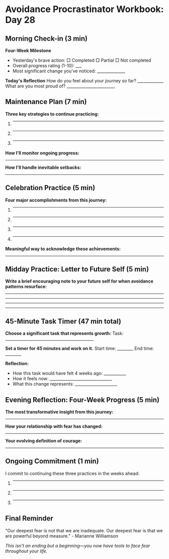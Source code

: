 # Avoidance Procrastinator Workbook: Day 28

## Morning Check-in (3 min)

**Four-Week Milestone**
- Yesterday's brave action: □ Completed □ Partial □ Not completed
- Overall progress rating (1-10): ___
- Most significant change you've noticed: ______________

**Today's Reflection**
How do you feel about your journey so far? _____________
What are you most proud of? ________________________

## Maintenance Plan (7 min)

**Three key strategies to continue practicing:**
1. ________________________________________________
2. ________________________________________________
3. ________________________________________________

**How I'll monitor ongoing progress:**
________________________________________________

**How I'll handle inevitable setbacks:**
________________________________________________

## Celebration Practice (5 min)

**Four major accomplishments from this journey:**
1. ________________________________________________
2. ________________________________________________
3. ________________________________________________
4. ________________________________________________

**Meaningful way to acknowledge these achievements:**
________________________________________________

## Midday Practice: Letter to Future Self (5 min)

**Write a brief encouraging note to your future self for when avoidance patterns resurface:**
________________________________________________
________________________________________________
________________________________________________
________________________________________________

## 45-Minute Task Timer (47 min total)

**Choose a significant task that represents growth:**
Task: ____________________________________________

**Set a timer for 45 minutes and work on it.**
Start time: ________ End time: ________

**Reflection:**
- How this task would have felt 4 weeks ago: ___________
- How it feels now: _______________________________
- What this change represents: _____________________

## Evening Reflection: Four-Week Progress (5 min)

**The most transformative insight from this journey:**
________________________________________________

**How your relationship with fear has changed:**
________________________________________________

**Your evolving definition of courage:**
________________________________________________

## Ongoing Commitment (1 min)

I commit to continuing these three practices in the weeks ahead:
1. ________________________________________________
2. ________________________________________________
3. ________________________________________________

## Final Reminder

"Our deepest fear is not that we are inadequate. Our deepest fear is that we are powerful beyond measure." - Marianne Williamson

*This isn't an ending but a beginning—you now have tools to face fear throughout your life.*